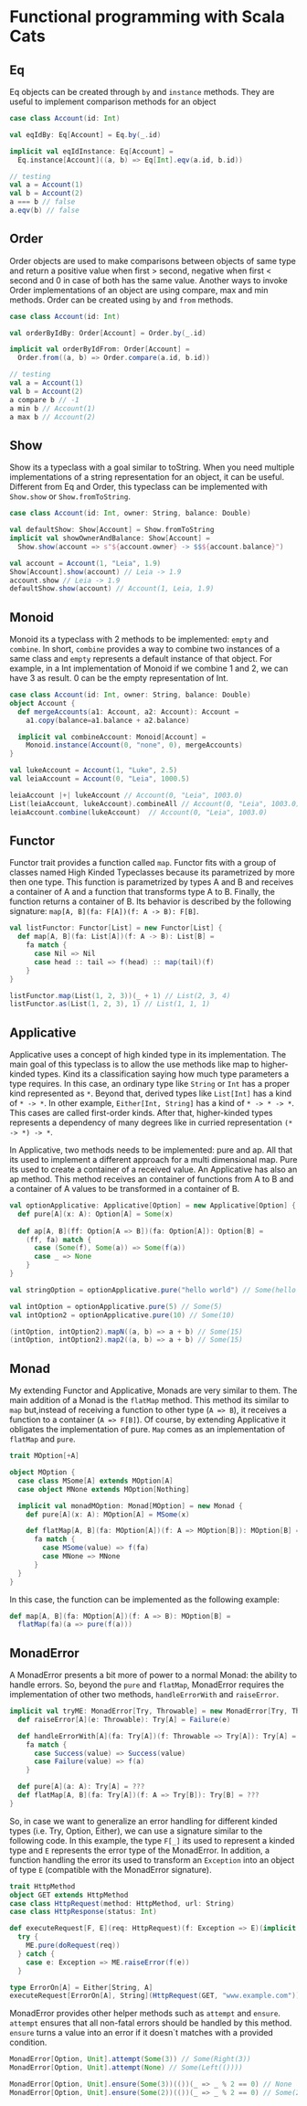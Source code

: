 # Functional programming with Scala Cats

## Eq
Eq objects can be created through `by` and `instance` methods. They are useful to implement comparison methods for an object

```scala
case class Account(id: Int)

val eqIdBy: Eq[Account] = Eq.by(_.id)

implicit val eqIdInstance: Eq[Account] = 
  Eq.instance[Account]((a, b) => Eq[Int].eqv(a.id, b.id))

// testing
val a = Account(1)
val b = Account(2)
a === b // false
a.eqv(b) // false
```
## Order

Order objects are used to make comparisons between objects of same type and return a positive value when first > second, negative when first < second and 0 in case of both has the same value. Another ways to invoke Order implementations of an object are using compare, max and min methods. Order can be created using `by` and `from` methods.

```scala
case class Account(id: Int)

val orderByIdBy: Order[Account] = Order.by(_.id)

implicit val orderByIdFrom: Order[Account] = 
  Order.from((a, b) => Order.compare(a.id, b.id))

// testing
val a = Account(1)
val b = Account(2)
a compare b // -1
a min b // Account(1)
a max b // Account(2)
```

## Show

Show its a typeclass with a goal similar to toString. When you need multiple implementations of a string representation for an object, it can be useful. Different from Eq and Order, this typeclass can be implemented with `Show.show` or `Show.fromToString`.

```scala
case class Account(id: Int, owner: String, balance: Double)

val defaultShow: Show[Account] = Show.fromToString
implicit val showOwnerAndBalance: Show[Account] =
  Show.show(account => s"${account.owner} -> $$${account.balance}")

val account = Account(1, "Leia", 1.9)
Show[Account].show(account) // Leia -> 1.9
account.show // Leia -> 1.9
defaultShow.show(account) // Account(1, Leia, 1.9)
```

## Monoid

Monoid its a typeclass with 2 methods to be implemented: `empty` and `combine`. In short, `combine` provides a way to combine two instances of a same class and `empty` represents a default instance of that object. For example, in a Int implementation of Monoid if we combine 1 and 2, we can have 3 as result. 0 can be the empty representation of Int.

```scala
case class Account(id: Int, owner: String, balance: Double)
object Account {
  def mergeAccounts(a1: Account, a2: Account): Account = 
    a1.copy(balance=a1.balance + a2.balance)

  implicit val combineAccount: Monoid[Account] = 
    Monoid.instance(Account(0, "none", 0), mergeAccounts)
}

val lukeAccount = Account(1, "Luke", 2.5)
val leiaAccount = Account(0, "Leia", 1000.5)

leiaAccount |+| lukeAccount // Account(0, "Leia", 1003.0)
List(leiaAccount, lukeAccount).combineAll // Account(0, "Leia", 1003.0)
leiaAccount.combine(lukeAccount)  // Account(0, "Leia", 1003.0)
```

## Functor

Functor trait provides a function called `map`. Functor fits with a group of classes named High Kinded Typeclasses because its parametrized by more then one type. This function is parametrized by types A and B and receives a container of A and a function that transforms type A to B. Finally, the function returns a container of B. Its behavior is described by the following signature: `map[A, B](fa: F[A])(f: A -> B): F[B]`.

```scala
val listFunctor: Functor[List] = new Functor[List] {
  def map[A, B](fa: List[A])(f: A -> B): List[B] =
    fa match {
      case Nil => Nil
      case head :: tail => f(head) :: map(tail)(f)
    }
}

listFunctor.map(List(1, 2, 3))(_ + 1) // List(2, 3, 4)
listFunctor.as(List(1, 2, 3), 1) // List(1, 1, 1)
```

## Applicative

Applicative uses a concept of high kinded type in its implementation. The main goal of this typeclass is to allow the use methods like map to higher-kinded types. Kind its a classification saying how much type parameters a type requires. In this case, an ordinary type like `String` or `Int` has a proper kind represented as `*`. Beyond that, derived types like `List[Int]` has a kind of `* -> *`. In other example, `Either[Int, String]` has a kind of `* -> * -> *`. This cases are called first-order kinds. After that, higher-kinded types represents a dependency of many degrees like in curried representation `(* -> *) -> *`.

In Applicative, two methods needs to be implemented: pure and ap. All that its used to implement a different approach for a multi dimensional map. Pure its used to create a container of a received value. An Applicative has also an ap method. This method receives an container of functions from A to B and a container of A values to be transformed in a container of B.

```scala
val optionApplicative: Applicative[Option] = new Applicative[Option] {
  def pure[A](x: A): Option[A] = Some(x)
  
  def ap[A, B](ff: Option[A => B])(fa: Option[A]): Option[B] = 
    (ff, fa) match {
      case (Some(f), Some(a)) => Some(f(a))
      case _ => None
    }
}

val stringOption = optionApplicative.pure("hello world") // Some(hello world)

val intOption = optionApplicative.pure(5) // Some(5)
val intOption2 = optionApplicative.pure(10) // Some(10)

(intOption, intOption2).mapN((a, b) => a + b) // Some(15)
(intOption, intOption2).map2((a, b) => a + b) // Some(15)
```

## Monad

My extending Functor and Applicative, Monads are very similar to them. The main addition of a Monad is the `flatMap` method. This method its similar to `map` but,instead of receiving a function to other type (`A => B`), it receives a function to a container (`A => F[B]`). Of course, by extending Applicative it obligates the implementation of pure. `Map` comes as an implementation of `flatMap` and `pure`.

```scala
trait MOption[+A]

object MOption {
  case class MSome[A] extends MOption[A]
  case object MNone extends MOption[Nothing]

  implicit val monadMOption: Monad[MOption] = new Monad {
    def pure[A](x: A): MOption[A] = MSome(x)

    def flatMap[A, B](fa: MOption[A])(f: A => MOption[B]): MOption[B] =
      fa match {
        case MSome(value) => f(fa)
        case MNone => MNone
      }
  }
}
```

In this case, the function can be implemented as the following example:

```scala
def map[A, B](fa: MOption[A])(f: A => B): MOption[B] =
  flatMap(fa)(a => pure(f(a)))
```

## MonadError

A MonadError presents a bit more of power to a normal Monad: the ability to handle errors. So, beyond the `pure` and `flatMap`, MonadError requires the implementation of other two methods, `handleErrorWith` and `raiseError`.

```scala
implicit val tryME: MonadError[Try, Throwable] = new MonadError[Try, Throwable] {
  def raiseError[A](e: Throwable): Try[A] = Failure(e)

  def handleErrorWith[A](fa: Try[A])(f: Throwable => Try[A]): Try[A] =
    fa match {
      case Success(value) => Success(value)
      case Failure(value) => f(a)
    }

  def pure[A](a: A): Try[A] = ???
  def flatMap[A, B](fa: Try[A])(f: A => Try[B]): Try[B] = ???
}
```

So, in case we want to generalize an error handling for different kinded types (i.e. Try, Option, Either), we can use a signature similar to the following code. In this example, the type `F[_]` its used to represent a kinded type and `E` represents the error type of the MonadError. In addition, a function handling the error its used to transform an `Exception` into an object of type `E` (compatible with the MonadError signature).

```scala
trait HttpMethod
object GET extends HttpMethod
case class HttpRequest(method: HttpMethod, url: String)
case class HttpResponse(status: Int)

def executeRequest[F, E](req: HttpRequest)(f: Exception => E)(implicit ME: MonadError[F, E]): F[HttpResponse] =
  try {
    ME.pure(doRequest(req))
  } catch {
    case e: Exception => ME.raiseError(f(e))
  }

type ErrorOn[A] = Either[String, A]
executeRequest[ErrorOn[A], String](HttpRequest(GET, "www.example.com"))((e: Exception) => e.getMessage())
```

MonadError provides other helper methods such as `attempt` and `ensure`. `attempt` ensures that all non-fatal errors should be handled by this method. `ensure` turns a value into an error if it doesn`t matches with a provided condition.

```scala
MonadError[Option, Unit].attempt(Some(3)) // Some(Right(3))
MonadError[Option, Unit].attempt(None) // Some(Left(())))

MonadError[Option, Unit].ensure(Some(3))(())(_ => _ % 2 == 0) // None
MonadError[Option, Unit].ensure(Some(2))(())(_ => _ % 2 == 0) // Some(2)
```